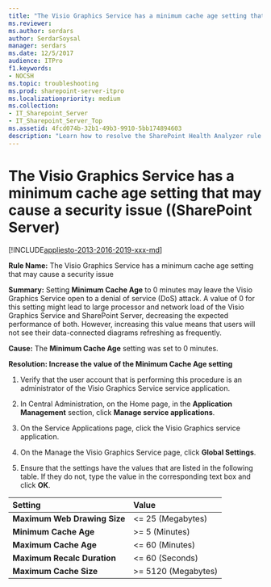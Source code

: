 ```yaml
---
title: "The Visio Graphics Service has a minimum cache age setting that may cause a security issue ((SharePoint Server)"
ms.reviewer: 
ms.author: serdars
author: SerdarSoysal
manager: serdars
ms.date: 12/5/2017
audience: ITPro
f1.keywords:
- NOCSH
ms.topic: troubleshooting
ms.prod: sharepoint-server-itpro
ms.localizationpriority: medium
ms.collection:
- IT_Sharepoint_Server
- IT_Sharepoint_Server_Top
ms.assetid: 4fcd074b-32b1-49b3-9910-5bb174894603
description: "Learn how to resolve the SharePoint Health Analyzer rule: The Visio Graphics Service has a minimum cache age setting that may cause a security issue, for SharePoint Server."
---
```


# The Visio Graphics Service has a minimum cache age setting that may cause a security issue ((SharePoint Server)

[!INCLUDE[appliesto-2013-2016-2019-xxx-md](../includes/appliesto-2013-2016-2019-xxx-md.md)]
  
 **Rule Name:** The Visio Graphics Service has a minimum cache age setting that may cause a security issue 
  
 **Summary:** Setting **Minimum Cache Age** to 0 minutes may leave the Visio Graphics Service open to a denial of service (DoS) attack. A value of 0 for this setting might lead to large processor and network load of the Visio Graphics Service and SharePoint Server, decreasing the expected performance of both. However, increasing this value means that users will not see their data-connected diagrams refreshing as frequently. 
  
 **Cause:** The **Minimum Cache Age** setting was set to 0 minutes. 
  
 **Resolution: Increase the value of the Minimum Cache Age setting**
  
1. Verify that the user account that is performing this procedure is an administrator of the Visio Graphics Service service application.
    
2. In Central Administration, on the Home page, in the **Application Management** section, click **Manage service applications**.
    
3. On the Service Applications page, click the Visio Graphics service application.
    
4. On the Manage the Visio Graphics Service page, click **Global Settings**.
    
5. Ensure that the settings have the values that are listed in the following table. If they do not, type the value in the corresponding text box and click **OK**.
    
|**Setting**|**Value**|
|:-----|:-----|
|**Maximum Web Drawing Size** <br/> |\<= 25 (Megabytes)  <br/> |
|**Minimum Cache Age** <br/> |\>= 5 (Minutes)  <br/> |
|**Maximum Cache Age** <br/> |\<= 60 (Minutes)  <br/> |
|**Maximum Recalc Duration** <br/> |\<= 60 (Seconds)  <br/> |
|**Maximum Cache Size** <br/> |\>= 5120 (Megabytes)  <br/> |
   
    

